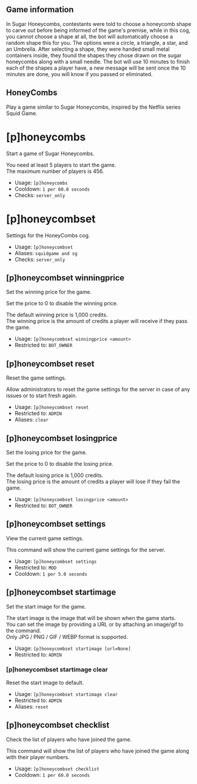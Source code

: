## Game information
In Sugar Honeycombs, contestants were told to choose a honeycomb shape to carve out before being informed of the game's premise, while in this cog, you cannot choose a shape at all, the bot will automatically choose a random shape this for you. The options were a circle, a triangle, a star, and an Umbrella. After selecting a shape, they were handed small metal containers inside, they found the shapes they chose drawn on the sugar honeycombs along with a small needle. The bot will use 10 minutes to finish each of the shapes a player have, a new message will be sent once the 10 minutes are done, you will know if you passed or eliminated.

## HoneyCombs
Play a game similar to Sugar Honeycombs, inspired by the Netflix series Squid Game.

# [p]honeycombs
Start a game of Sugar Honeycombs.<br/>

You need at least 5 players to start the game.<br/>
The maximum number of players is 456.<br/>
 - Usage: `[p]honeycombs`
 - Cooldown: `1 per 60.0 seconds`
 - Checks: `server_only`
# [p]honeycombset
Settings for the HoneyCombs cog.<br/>
 - Usage: `[p]honeycombset`
 - Aliases: `squidgame and sg`
 - Checks: `server_only`
## [p]honeycombset winningprice
Set the winning price for the game.<br/>

Set the price to 0 to disable the winning price.<br/>

The default winning price is 1,000 credits.<br/>
The winning price is the amount of credits a player will receive if they pass the game.<br/>
 - Usage: `[p]honeycombset winningprice <amount>`
 - Restricted to: `BOT_OWNER`
## [p]honeycombset reset
Reset the game settings.<br/>

Allow administrators to reset the game settings for the server in case of any issues or to start fresh again.<br/>
 - Usage: `[p]honeycombset reset`
 - Restricted to: `ADMIN`
 - Aliases: `clear`
## [p]honeycombset losingprice
Set the losing price for the game.<br/>

Set the price to 0 to disable the losing price.<br/>

The default losing price is 1,000 credits.<br/>
The losing price is the amount of credits a player will lose if they fail the game.<br/>
 - Usage: `[p]honeycombset losingprice <amount>`
 - Restricted to: `BOT_OWNER`
## [p]honeycombset settings
View the current game settings.<br/>

This command will show the current game settings for the server.<br/>
 - Usage: `[p]honeycombset settings`
 - Restricted to: `MOD`
 - Cooldown: `1 per 5.0 seconds`
## [p]honeycombset startimage
Set the start image for the game.<br/>

The start image is the image that will be shown when the game starts.<br/>
You can set the image by providing a URL or by attaching an image/gif to the command.<br/>
Only JPG / PNG / GIF / WEBP format is supported.<br/>
 - Usage: `[p]honeycombset startimage [url=None]`
 - Restricted to: `ADMIN`
### [p]honeycombset startimage clear
Reset the start image to default.<br/>
 - Usage: `[p]honeycombset startimage clear`
 - Restricted to: `ADMIN`
 - Aliases: `reset`
## [p]honeycombset checklist
Check the list of players who have joined the game.<br/>

This command will show the list of players who have joined the game along with their player numbers.<br/>
 - Usage: `[p]honeycombset checklist`
 - Cooldown: `1 per 60.0 seconds`
